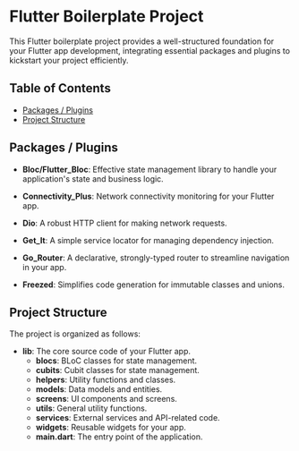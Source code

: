 # Flutter Boilerplate Project

This Flutter boilerplate project provides a well-structured foundation for your Flutter app development, integrating essential packages and plugins to kickstart your project efficiently.

## Table of Contents

- [Packages / Plugins](#featuPackages-/-Pluginsres)
- [Project Structure](#project-structure)

## Packages / Plugins

- **Bloc/Flutter_Bloc**: Effective state management library to handle your application's state and business logic.

- **Connectivity_Plus**: Network connectivity monitoring for your Flutter app.

- **Dio**: A robust HTTP client for making network requests.

- **Get_It**: A simple service locator for managing dependency injection.

- **Go_Router**: A declarative, strongly-typed router to streamline navigation in your app.

- **Freezed**: Simplifies code generation for immutable classes and unions.

## Project Structure

The project is organized as follows:

- **lib**: The core source code of your Flutter app.
  - **blocs**: BLoC classes for state management.
  - **cubits**: Cubit classes for state management.
  - **helpers**: Utility functions and classes.
  - **models**: Data models and entities.
  - **screens**: UI components and screens.
  - **utils**: General utility functions.
  - **services**: External services and API-related code.
  - **widgets**: Reusable widgets for your app.
  - **main.dart**: The entry point of the application.
